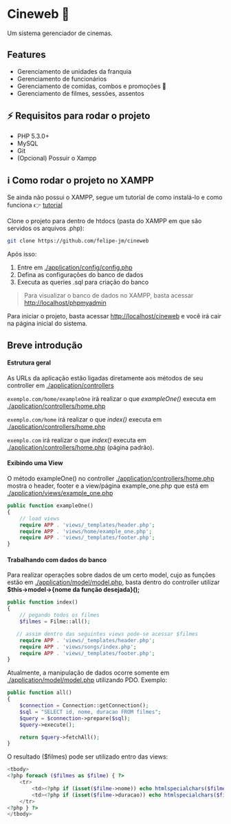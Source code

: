 # Cineweb :movie_camera:

Um sistema gerenciador de cinemas.

## Features

- Gerenciamento de unidades da franquia
- Gerenciamento de funcionários
- Gerenciamento de comidas, combos e promoções :chocolate_bar:
- Gerenciamento de filmes, sessões, assentos

## :zap: Requisitos para rodar o projeto

- PHP 5.3.0+
- MySQL
- Git
- (Opcional) Possuir o Xampp

## :information_source: Como rodar o projeto no XAMPP

Se ainda não possui o XAMPP, segue um tutorial de como instalá-lo e como funciona :point_right: [tutorial](https://www.youtube.com/watch?v=L-0prC44hbY)

Clone o projeto para dentro de htdocs (pasta do XAMPP em que são servidos os arquivos .php):

```bash
git clone https://github.com/felipe-jm/cineweb
```

Após isso:

1. Entre em [./application/config/config.php](./application/config/config.php)
2. Defina as configurações do banco de dados
3. Executa as queries .sql para criação do banco

> Para visualizar o banco de dados no XAMPP, basta acessar [http://localhost/phpmyadmin](http://localhost/phpmyadmin)

Para iniciar o projeto, basta acessar [http://localhost/cineweb](http://localhost/cineweb) e você irá cair na página inicial do sistema.

## Breve introdução

#### Estrutura geral

As URLs da aplicação estão ligadas diretamente aos métodos de seu controller em [./application/controllers](./application/controllers)

`exemplo.com/home/exampleOne` irá realizar o que _exampleOne()_ executa em [./application/controllers/home.php](./application/controllers/home.php)

`exemplo.com/home` irá realizar o que _index()_ executa em [./application/controllers/home.php](./application/controllers/home.php)

`exemplo.com` irá realizar o que _index()_ executa em [./application/controllers/home.php](./application/controllers/home.php) (página padrão).

#### Exibindo uma View

O método exampleOne() no controller [./application/controllers/home.php](./application/controllers/home.php) mostra o header, footer e a view/página example_one.php que está em [./application/views/example_one.php](./application/views/example_one.php)

```php
public function exampleOne()
{
    // load views
    require APP . 'views/_templates/header.php';
    require APP . 'views/home/example_one.php';
    require APP . 'views/_templates/footer.php';
}
```

#### Trabalhando com dados do banco

Para realizar operações sobre dados de um certo model, cujo as funções estão em [./application/model/model.php](./application/model/model.php), basta dentro do controller utilizar **$this->model->{nome da função desejada}();**

```php
public function index()
{
    // pegando todos os filmes
    $filmes = Filme::all();

   // assim dentro das seguintes views pode-se acessar $filmes
    require APP . 'views/_templates/header.php';
    require APP . 'views/songs/index.php';
    require APP . 'views/_templates/footer.php';
}
```

Atualmente, a manipulação de dados ocorre somente em [./application/model/model.php](./application/model/model.php) utilizando PDO. Exemplo:

```php
public function all()
{
    $connection = Connection::getConnection();
    $sql = "SELECT id, nome, duracao FROM filmes";
    $query = $connection->prepare($sql);
    $query->execute();

    return $query->fetchAll();
}
```

O resultado ($filmes) pode ser utilizado entro das views:

```php
<tbody>
<?php foreach ($filmes as $filme) { ?>
    <tr>
        <td><?php if (isset($filme->nome)) echo htmlspecialchars($filme->nome, ENT_QUOTES, 'UTF-8'); ?></td>
        <td><?php if (isset($filme->duracao)) echo htmlspecialchars($filme->duracao, ENT_QUOTES, 'UTF-8'); ?></td>
    </tr>
<?php } ?>
</tbody>
```
